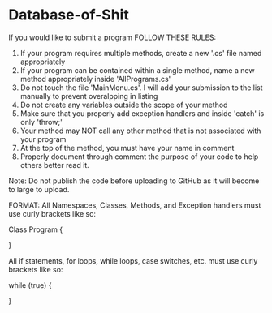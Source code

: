 # Database-of-Shit
If you would like to submit a program FOLLOW THESE RULES:
1. If your program requires multiple methods, create a new '.cs' file named appropriately
2. If your program can be contained within a single method, name a new method appropriately inside 'AllPrograms.cs'
3. Do not touch the file 'MainMenu.cs'. I will add your submission to the list manually to prevent overalpping in listing
4. Do not create any variables outside the scope of your method
5. Make sure that you properly add exception handlers and inside 'catch' is only 'throw;'
6. Your method may NOT call any other method that is not associated with your program
7. At the top of the method, you must have your name in comment
8. Properly document through comment the purpose of your code to help others better read it.

Note: Do not publish the code before uploading to GitHub as it will become to large to upload.

FORMAT:
All Namespaces, Classes, Methods, and Exception handlers must use curly brackets like so:

Class Program
{

}

All if statements, for loops, while loops, case switches, etc. must use curly brackets like so:

while (true) {

}
